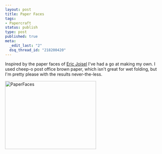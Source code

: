 ```yaml
--- 
layout: post
title: Paper Faces
tags: 
- Papercraft
status: publish
type: post
published: true
meta: 
  _edit_last: "2"
  dsq_thread_id: "218200420"
---
```

Inspired by the paper faces of <a href="http://www.ericjoisel.com/humans.html">Eric Joisel</a> I've had a go at making my own. I used cheep-o post office brown paper, which isn't great for wet folding, but I'm pretty please with the results never-the-less.

<p class=alignc><a href="http://www.craig-russell.co.uk/wp-content/uploads/2009/08/PaperFaces.jpg"><img src="http://www.craig-russell.co.uk/wp-content/uploads/2009/08/PaperFaces-300x225.jpg" alt="PaperFaces" title="PaperFaces" width="300" height="225" class="aligncenter size-medium wp-image-230" /></a></p>
